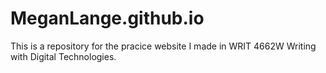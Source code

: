 # MeganLange.github.io
This is a repository for the pracice website I made in WRIT 4662W Writing with Digital Technologies. 
